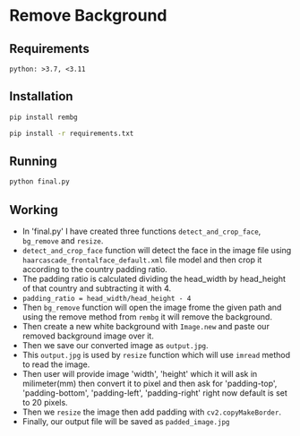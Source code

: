 # Remove Background

## Requirements

```
python: >3.7, <3.11
```

## Installation

```bash
pip install rembg
```

```bash
pip install -r requirements.txt
```

## Running

```bash
python final.py
```

## Working

- In 'final.py' I have created three functions `detect_and_crop_face`, `bg_remove` and `resize`.
- `detect_and_crop_face` function will detect the face in the image file using `haarcascade_frontalface_default.xml` file model and then crop it according to the country padding ratio.
- The padding ratio is calculated dividing the head_width by head_height of that country and subtracting it with 4.
- `padding_ratio = head_width/head_height - 4`
- Then `bg_remove` function will open the image frome the given path and using the remove method from `rembg` it will remove the background.
- Then create a new white background with `Image.new` and paste our removed background image over it.
- Then we save our converted image as `output.jpg`.
- This `output.jpg` is used by `resize` function which will use `imread` method to read the image.
- Then user will provide image 'width', 'height' which it will ask in milimeter(mm) then convert it to pixel and then ask for 'padding-top', 'padding-bottom', 'padding-left', 'padding-right'
  right now default is set to 20 pixels.
- Then we `resize` the image then add padding with `cv2.copyMakeBorder`.
- Finally, our output file will be saved as `padded_image.jpg`
